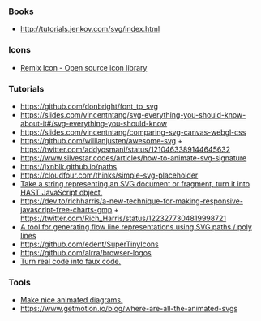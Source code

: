 ### Books

- http://tutorials.jenkov.com/svg/index.html

### Icons

- [Remix Icon - Open source icon library](https://remixicon.com)

### Tutorials

- https://github.com/donbright/font_to_svg
- https://slides.com/vincentntang/svg-everything-you-should-know-about-it#/svg-everything-you-should-know
- https://slides.com/vincentntang/comparing-svg-canvas-webgl-css
- https://github.com/willianjusten/awesome-svg + https://twitter.com/addyosmani/status/1210463389144645632
- https://www.silvestar.codes/articles/how-to-animate-svg-signature
- https://jxnblk.github.io/paths
- https://cloudfour.com/thinks/simple-svg-placeholder
- [Take a string representing an SVG document or fragment, turn it into HAST JavaScript object.](https://github.com/Rich-Harris/svg-parser)
- https://dev.to/richharris/a-new-technique-for-making-responsive-javascript-free-charts-gmp + https://twitter.com/Rich_Harris/status/1223277304819998721
- [A tool for generating flow line representations using SVG paths / poly lines](https://github.com/msurguy/flow-lines)
- https://github.com/edent/SuperTinyIcons
- https://github.com/alrra/browser-logos
- [Turn real code into faux code.](https://github.com/knutsynstad/faux-code-generator)

### Tools

- [Make nice animated diagrams.](https://twitter.com/jlongster/status/1247530020928499714)
- https://www.getmotion.io/blog/where-are-all-the-animated-svgs
